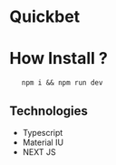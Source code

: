 # Quickbet

# How Install ?


```
   npm i && npm run dev
```

## Technologies
* Typescript
* Material IU
* NEXT JS
